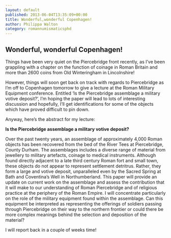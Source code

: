```yaml
---
layout: default
published: 2013-06-04T13:35:09+00:00
title: Wonderful,wonderful Copenhagen!
author: Philippa Walton
category: romannumismaticsphd
---
```


Wonderful, wonderful Copenhagen!
--------------------------------

Things have been very quiet on the Piercebridge front recently, as I’ve been grappling with a chapter on the function of coinage in Roman Britain and more than 2600 coins from Old Winteringham in Lincolnshire!

However, things will soon get back on track with regards to Piercebridge as I’m off to Copenhagen tomorrow to give a lecture at the Roman Military Equipment conference. Entitled ‘Is the Piercebridge assemblage a military votive deposit?’, I’m hoping the paper will lead to lots of interesting discussion and hopefully, I’ll get identifications for some of the objects which have proved difficult to pin down.

Anyway, here’s the abstract for my lecture:

**Is the Piercebridge assemblage a military votive deposit?**

Over the past twenty years, an assemblage of approximately 4,000 Roman objects has been recovered from the bed of the River Tees at Piercebridge, County Durham. The assemblages includes a diverse range of material from jewellery to military artefacts, coinage to medical instruments. Although found directly adjacent to a late third century Roman fort and small town, these objects do not appear to represent settlement detritrus. Rather, they form a large and votive deposit, unparalleled even by the Sacred Spring at Bath and Coventina’s Well in Northumberland. This paper will provide an update on current work on the assemblage and assess the contribution that it will make to our understanding of Roman Piercebridge and of religious practice at the periphery of the Roman Empire. I will concentrate particularly on the role of the military equipment found within the assemblage. Can this equipment be interpreted as representing the offerings of soldiers passing through Piercebridge on their way to the northern frontier or could there be more complex meanings behind the selection and deposition of the material?

I will report back in a couple of weeks time!